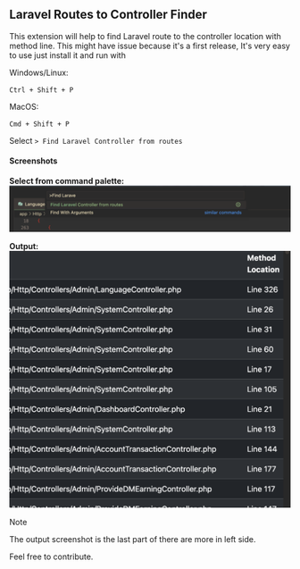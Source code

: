 ## Laravel Routes to Controller Finder

This extension will help to find Laravel route to the controller location with method line. This might have issue because it's a first release, It's very easy to use just install it and run with

Windows/Linux:
```
Ctrl + Shift + P
```

MacOS:
```
Cmd + Shift + P
```

Select `> Find Laravel Controller from routes`

#### Screenshots
**Select from command palette:**
![Select from command palette](images/1.png)

**Output:**
![Output](images/2.png)


> [!NOTE]  
> The output screenshot is the last part of there are more in left side.


Feel free to contribute.